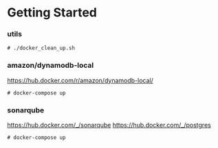 # Getting Started

### utils

`# ./docker_clean_up.sh`

### amazon/dynamodb-local

https://hub.docker.com/r/amazon/dynamodb-local/

`# docker-compose up`

### sonarqube

https://hub.docker.com/_/sonarqube
https://hub.docker.com/_/postgres

`# docker-compose up`

